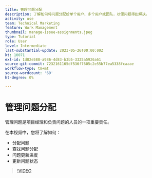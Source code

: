 ```yaml
---
title: 管理问题分配
description: 了解如何将问题分配给单个用户、多个用户或团队，以便问题得到解决。
activity: use
team: Technical Marketing
feature: Work Management
thumbnail: manage-issue-assignments.jpeg
type: Tutorial
role: User
level: Intermediate
last-substantial-update: 2023-05-26T00:00:00Z
kt: 10071
exl-id: 1d82e588-a986-4d83-b3b5-3325a5926a61
source-git-commit: 7232161165df536f7605c2e55b77ea5338fcaaae
workflow-type: tm+mt
source-wordcount: '69'
ht-degree: 0%

---
```


# 管理问题分配

管理问题是项目经理和负责问题的人员的一项重要责任。

在本视频中，您将了解如何：

* 分配问题
* 查找问题分配
* 问题更新进度
* 更新问题状态

>[!VIDEO](https://video.tv.adobe.com/v/3419931/?quality=12&learn=on)

